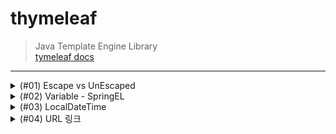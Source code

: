 # thymeleaf
> Java Template Engine Library <br>
> [tymeleaf docs](https://www.thymeleaf.org/doc/tutorials/3.0/usingthymeleaf.html#introducing-thymeleaf)
***
<details>
<summary>(#01) Escape vs UnEscaped</summary>
<div markdown="1">

## (#01) Escape vs UnEscaped
HTML 문서는 ``<``, ``>`` 같은 특수문자를 기반으로 정의된다.
따라서 뷰 템플릿으로 HTML 화면을 생성할 때는 출력하는 데이터에 이러한 특수 문자가 있는 것을 주의해서 사용해야 한다.

* 변경 전 : Hello Spring!

```java
model.addAttribute("data", "Hello Spring!");
```

* 변경 후 : Hello ``<b>``Spring!``</b>``

```java
model.addAttribute("data", "<b>Hello Spring!</b>");
```

Escape 문법 때문에 ``<b>`` 태그가 적용되지 않는 모습이다. 따라서 타임리프에서 ``<b>`` 태그를
적용시키려면 아래의 2가지 기능을 사용해야 한다.

* ``th:text`` -> ``th:utext``
* ``[[${data}]]`` -> ``[(${data)]``

### 적용
```html
<!DOCTYPE html>
<html lang="en">
<head>
    <meta charset="UTF-8">
    <title>Title</title>
</head>
<body>
<ul>
    <li>th:text = <span th:text = "${data}"></span></li>
    <li>th:text = <span th:utext = "${data}"></span></li>
</ul>

<h1><span th:inline="none">[[...]] vs [(...)]</span></h1>
<ul>
    <li><span th:inline = "none"></span>[[${data}]]</li>
    <li><span th:inline = "none"></span>[(${data})]</li>
</ul>
</body>
</html>
```
### 결과
![](img/UnEscaped.png)
***

</div>
</details>

<details>
<summary>(#02) Variable - SpringEL</summary>
<div markdown="1">

## (#02) Variable - SpringEL
타임리프에서 변수를 사용할 때는 ``변수 표현식``을 사용한다.
> 변수 표현식 : ``${...}``

그리고 이 변수 표현식에는 ``스프링 EL``이라는 스프링이 제공하는 표현식을 사용할 수 있다.

### Controller에 User 객체 생성
```java
@GetMapping("/variable")
    public String variable(Model model){
        User userA = new User("userA", 10);
        User userB = new User("userB", 20);

        List<User> arr = new ArrayList<>();
        arr.add(userA);
        arr.add(userB);

        Map<String, User> map = new HashMap<>();
        map.put("userA", userA);
        map.put("userB", userB);

        model.addAttribute("user", userA);
        model.addAttribute("users", arr);
        model.addAttribute("userMap", map);

        return "basic/variable";
    }

    @Data
    static class User {
        private String username;
        private int age;

        public User(String username, int age) {
            this.username = username;
            this.age = age;
        }
    }
```

### variable.html
```html
<!DOCTYPE html>
<html lang="en">
<head>
    <meta charset="UTF-8">
    <title>Variable</title>
</head>
<body>
<h1>SpringEL 표현식</h1>

<h2>Object</h2>
<ul>
    <li>${user.username} : <span th:text = "${user.username}"></span></li>
    <li>${user['username'} : <span th:text = "${user['username']}"></span></li>
    <li>${user.getUsername()} : <span th:text = "${user.getUsername()}"></span></li>
</ul>

<h2>List</h2>
<ul>
    <li>${users[0].username} : <span th:text="${users[0].username}"></span></li>
    <li>${users[0]['username']} : <span th:text="${users[0]['username']}"></span></li>
    <li>${users[0].getUsername()} : <span th:text="${users[0].getUsername()}"></span></li>
<br>
    <li>${users[1].username} : <span th:text="${users[1].username}"></span></li>
    <li>${users[1]['username']} : <span th:text="${users[1]['username']}"></span></li>
    <li>${users[1].getUsername()} : <span th:text="${users[1].getUsername()}"></span></li>
</ul>

<h2>Map</h2>
<ul>
    <li>${userMap['userA'].username} : <span th:text = "${userMap['userA'].username}"></span></li>
    <li>${userMap['userA']['username']} : <span th:text = "${userMap['userA']['username']}"></span></li>
    <li>${userMap['userA'].getUsername()} : <span th:text = "${userMap['userA'].getUsername()}"></span></li>

    <br>

    <li>${userMap['userB'].username} : <span th:text = "${userMap['userB'].username}"></span></li>
    <li>${userMap['userB']['username']} : <span th:text = "${userMap['userB']['username']}"></span></li>
    <li>${userMap['userB'].getUsername()} : <span th:text = "${userMap['userB'].getUsername()}"></span></li>

</ul>

<h2> 지역 변수 - (th:with)</h2>
<div th:with="first=${users[0]}">
    <p>첫 번째 사람의 이름 : <span th:text = "${first.username}"></span></p>
    <p>첫 번째 사람의 나이 : <span th:text = "${first.age}"></span>세</p>
</div>

</body>
</html>
```
* `list`는 ``index``( [0], [1] .. )에 접근하여 변수를 사용할 수 있다.
* `map`은 `key`와 `value`로 이루어져 있기 때문에 `key`로 접근해야 한다.
* `username`, `['username']`, `getUsername()`은 모두 같다.
* `지역 변수`는 **선언한 태그 내에서만** 사용 가능하다.

### 결과
![](img/Variable.png)

</div>
</details>

<details>
<summary>(#03) LocalDateTime</summary>
<div markdown="1">

## (#03) LocalDateTime
### BasicController에 date 메서드 추가
```java
    @GetMapping("/date")
    public String date(Model model){
        model.addAttribute("localDateTime", LocalDateTime.now());
        return "basic/date";
    }
```

### date.html
```html
<!DOCTYPE html>
<html xmlns:th="http://www.thymeleaf.org">
<head>
  <meta charset="UTF-8">
  <title>Title</title>
</head>
<body>
<h1>LocalDateTime</h1>
<ul>
  <li>default = <span th:text="${localDateTime}"></span></li>
  <li><b>포맷팅</b> : yyyy-MM-dd HH:mm:ss = <span th:text="${#temporals.format(localDateTime, 'yyyy-MM-dd HH:mm:ss')}"></span></li>

</ul>
<h1>LocalDateTime - Utils</h1>

<ul>
  <li>${#temporals.day(localDateTime)} = <span th:text="${#temporals.day(localDateTime)}"></span></li>
  <li>${#temporals.month(localDateTime)} = <span th:text="${#temporals.month(localDateTime)}"></span></li>
  <li>${#temporals.monthName(localDateTime)} = <span th:text="${#temporals.monthName(localDateTime)}"></span></li>
  <li>${#temporals.monthNameShort(localDateTime)} = <span th:text="${#temporals.monthNameShort(localDateTime)}"></span></li>
  <li>${#temporals.year(localDateTime)} = <span th:text="${#temporals.year(localDateTime)}"></span></li>
  <li>${#temporals.dayOfWeek(localDateTime)} = <span th:text="${#temporals.dayOfWeek(localDateTime)}"></span></li>
  <li>${#temporals.dayOfWeekName(localDateTime)} = <span th:text="${#temporals.dayOfWeekName(localDateTime)}"></span></li>
  <li>${#temporals.dayOfWeekNameShort(localDateTime)} = <span th:text="${#temporals.dayOfWeekNameShort(localDateTime)}"></span></li>
  <li>${#temporals.hour(localDateTime)} = <span th:text="${#temporals.hour(localDateTime)}"></span></li>
  <li>${#temporals.minute(localDateTime)} = <span th:text="${#temporals.minute(localDateTime)}"></span></li>
  <li>${#temporals.second(localDateTime)} = <span th:text="${#temporals.second(localDateTime)}"></span></li>
  <li>${#temporals.nanosecond(localDateTime)} = <span th:text="${#temporals.nanosecond(localDateTime)}"></span></li>
</ul>
</body>
</html>
```
날짜를 `formating` 할 수 있는 `#temporals.format()`을 자주 사용함

### 결과
![](img/LocalDateTime.png)
</div>
</details>

<details>
<summary>(#04) URL 링크</summary>
<div markdown="1">

타임리프에서 URL을 생성할 때는 `@{...}` 문법을 사용하면 된다.

## BasicController에 link 메서드 추가
```java
    @GetMapping("/link")
    public String link(Model model){
        model.addAttribute("param1", "data1");
        model.addAttribute("param2", "data2");
        return "basic/link";
    }
```

## link.html
```html
<!DOCTYPE html>
<html lang="en">
<head>
    <meta charset="UTF-8">
    <title>URL Link</title>
</head>
<body>
<ul>
<li><a th:href="@{/hello}">basic url</a></li>
<li><a th:href="@{/hello(param=${param1}, param2=${param2})}">query param</a></li>
<li><a th:href="@{/hello/{param1}/{param2}(param1=${param1}, param2=${param2})}">path variable</a></li>
<li><a th:href="@{/hello/{param1}(param1=${param1}, param2=${param2})}"> query param + path variable </a></li>
</ul>
</body>
</html>
```

***

#### 단순한 URL
> `@{/hello}` : `/hello`
***
#### 쿼리 파라미터
> `@{/hello(param1=${param1}, param2=${param2})}` : `/hello?param1=data1&param2=data2`

`()` 에 있는 부분은 쿼리 파라미터로 처리된다.
***
#### 경로 변수
> `@{/hello/{param1}/{param2}(param1=${param1}, param2=${param2})}` : `/hello/data1/data2`
***
* 상대경로, 절대경로, 프로토콜 기준을 표현할 수 도 있다.

* `/hello` : 절대경로
* `hello` : 상대경로
</div>
</details>